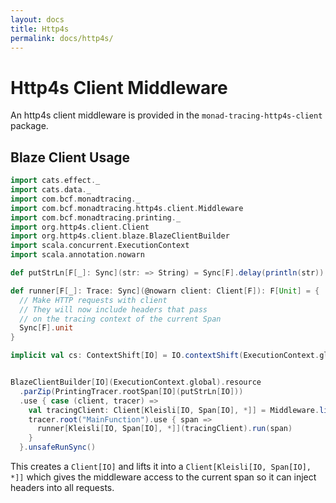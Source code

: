```yaml
---
layout: docs
title: Http4s
permalink: docs/http4s/
---
```


# Http4s Client Middleware

An http4s client middleware is provided in the `monad-tracing-http4s-client` package.

## Blaze Client Usage

```scala mdoc
import cats.effect._
import cats.data._
import com.bcf.monadtracing._
import com.bcf.monadtracing.http4s.client.Middleware
import com.bcf.monadtracing.printing._
import org.http4s.client.Client
import org.http4s.client.blaze.BlazeClientBuilder
import scala.concurrent.ExecutionContext
import scala.annotation.nowarn

def putStrLn[F[_]: Sync](str: => String) = Sync[F].delay(println(str))

def runner[F[_]: Trace: Sync](@nowarn client: Client[F]): F[Unit] = {
  // Make HTTP requests with client
  // They will now include headers that pass
  // on the tracing context of the current Span
  Sync[F].unit
}

implicit val cs: ContextShift[IO] = IO.contextShift(ExecutionContext.global)


BlazeClientBuilder[IO](ExecutionContext.global).resource
  .parZip(PrintingTracer.rootSpan[IO](putStrLn[IO]))
  .use { case (client, tracer) =>
    val tracingClient: Client[Kleisli[IO, Span[IO], *]] = Middleware.liftKleisliMiddleware(client)
    tracer.root("MainFunction").use { span =>
      runner[Kleisli[IO, Span[IO], *]](tracingClient).run(span)
    }
  }.unsafeRunSync()
```

This creates a `Client[IO]` and lifts it into a `Client[Kleisli[IO, Span[IO], *]]` which gives the middleware access to the
current span so it can inject headers into all requests.